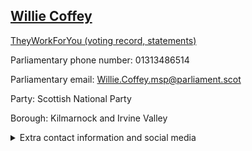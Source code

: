 ## <a href="https://www.parliament.scot/msps/current-and-previous-msps/willie-coffey">Willie Coffey</a>

<a href="https://www.theyworkforyou.com/mp/13968/willie_coffey">TheyWorkForYou (voting record, statements)</a> 

Parliamentary phone number: 01313486514 

Parliamentary email: Willie.Coffey.msp@parliament.scot 

Party: Scottish National Party 

Borough: Kilmarnock and Irvine Valley 

<details><summary>Extra contact information and social media</summary> 
<li>Parliamentary address: The Scottish Parliament, EH99 1SP, Edinburgh</li>
<li>Local office address: 62 John Finnie Street, Kilmarnock, KA1 1BS</li>
<li>Local office phone number: 01563537300</li>
<li>Twitter:</li>
<li>Facebook:</li>
<li>Website:</li>
</details>